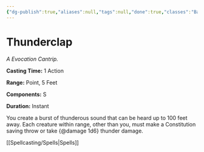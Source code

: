 ```yaml
---
{"dg-publish":true,"aliases":null,"tags":null,"done":true,"classes":"Bard, Druid, Sorcerer, Warlock, Wizard, Artificer,","spellLevel":0,"school":"Evocation","source":"XGE","permalink":"/spells/thunderclap/","dgHomeLink":false,"dgPassFrontmatter":true}
---
```


# Thunderclap
*A Evocation Cantrip.*

**Casting Time:** 1 Action

**Range:** Point, 5 Feet

**Components:** S 

**Duration:** Instant

You create a burst of thunderous sound that can be heard up to 100 feet away. Each creature within range, other than you, must make a Constitution saving throw or take {@damage 1d6} thunder damage.

[[Spellcasting/Spells|Spells]]